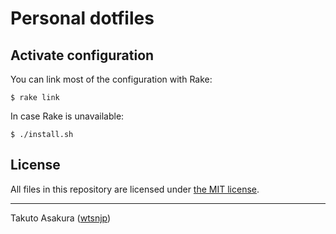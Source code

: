 # Personal dotfiles

## Activate configuration

You can link most of the configuration with Rake:

```
$ rake link
```

In case Rake is unavailable:

```
$ ./install.sh
```

## License

All files in this repository are licensed under [the MIT license](./LICENSE).

---

Takuto Asakura ([wtsnjp](https://twitter.com/wtsnjp))
